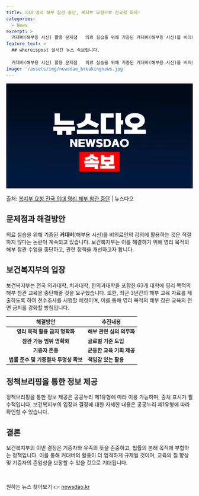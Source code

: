 ```yaml
---
title: 의대 영리 해부 참관 중단, 복지부 요청으로 전국적 화제!
categories:
  - News
excerpt: >
  커대버(해부용 시신) 활용 문제점   의료 실습을 위해 기증된 커대버(해부용 시신)를 비의료인의 강의에 활용…
feature_text: >
  ## whereispost 실시간 뉴스 속보입니다.

  커대버(해부용 시신) 활용 문제점   의료 실습을 위해 기증된 커대버(해부용 시신)를 비의료인의 강의에 활용…
image: '/assets/img/newsdao_breakingnews.jpg'
---
```


![뉴스다오 속보](/assets/img/newsdao_breakingnews.jpg)

<p>출처: <a href="https://newsdao.kr/4278" rel="dofollow">복지부 요청 전국 의대 영리 해부 참관 중단</a> | 뉴스다오</p>

<h2 data-ke-size="size26">문제점과 해결방안</h2>
<p data-ke-size="size16">의료 실습을 위해 기증된 <b>커대버</b>(해부용 시신)를 비의료인의 강의에 활용하는 것은 적절하지 않다는 논란이 계속되고 있습니다. 보건복지부는 이를 해결하기 위해 영리 목적의 해부 참관 수업을 중단하고, 관련 정책을 개선하고자 합니다.</p>

<h2 data-ke-size="size26">보건복지부의 입장</h2>
<p data-ke-size="size16">보건복지부는 전국 의과대학, 치과대학, 한의과대학을 포함한 63개 대학에 영리 목적의 해부 참관 교육을 중단해줄 것을 요구했습니다. 또한, 최근 3년간의 해부 교육 자료를 제출하도록 하여 전수조사를 시행할 예정이며, 이를 통해 영리 목적의 해부 참관 교육의 전면 금지를 강화할 방침입니다.</p>

<table>
<thead>
<tr>
<th>해결방안</th>
<th>추진내용</th>
</tr>
</thead>
<tbody>
<tr>
<td style="text-align: center; height: 17px;"><b>영리 목적 활용 금지 명확화</b></td>
<td><b>해부 관련 심의 의무화</b></td>
</tr>
<tr>
<td style="text-align: center; height: 17px;"><b>참관 가능 범위 명확화</b></td>
<td><b>글로벌 기준 도입</b></td>
</tr>
<tr>
<td style="text-align: center; height: 17px;"><b>기증자 존중</b></td>
<td><b>균등한 교육 기회 제공</b></td>
</tr>
<tr>
<td style="text-align: center; height: 17px;"><b>법률 준수 및 기증절차 투명성 확보</b></td>
<td><b>책임감 있는 활용</b></td>
</tr>
</tbody>
</table>

<h2 data-ke-size="size26">정책브리핑을 통한 정보 제공</h2>
<p data-ke-size="size16">정책브리핑을 통한 정보 제공은 공공누리 제1유형에 따라 이용 가능하며, 출처 표시가 필수적입니다. 보건복지부의 입장과 결정에 대한 자세한 내용은 공공누리 제1유형에 따라 확인할 수 있습니다.</p>

<h2 data-ke-size="size26">결론</h2>
<p data-ke-size="size16">보건복지부의 이번 결정은 기증자와 유족의 뜻을 존중하고, 법률의 본래 목적에 부합하는 정책입니다. 이를 통해 커대버의 활용이 더 엄격하게 규제될 것이며, 교육의 질 향상 및 기증자의 존엄성을 보장할 수 있을 것으로 기대됩니다.</p>
<p data-ke-size="size16">&nbsp;</p> 

원하는 뉴스 찾아보기 👉 <a href="https://newsdao.kr" rel="dofollow">newsdao.kr</a>


